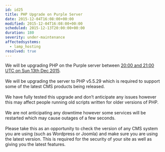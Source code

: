 ```yaml
---
id: id25
title: PHP Upgrade on Purple Server
date: 2015-12-04T16:08:00+00:00
modified: 2015-12-04T16:08:00+00:00
scheduled: 2015-12-13T20:00:00+00:00
duration: 180
severity: under-maintenance
affectedsystems:
  - lamp_hosting
resolved: true
---
```


We will be upgrading PHP on the Purple server between [20:00 and 21:00 UTC on Sun 13th Dec 2015](https://www.timeanddate.com/worldclock/fixedtime.html?iso=20151213T20&ah=1).<br /><br />We will be upgrading the server to PHP v5.5.29 which is required to support some of the latest CMS products being released.<br /><br />We have fully tested this upgrade and don’t anticipate any issues however this may affect people running old scripts written for older versions of PHP.<br /><br />We are not anticipating any downtime however some services will be restarted which may cause outages of a few seconds.<br /><br />Please take this as an opportunity to check the version of any CMS system you are using (such as Wordpress or Joomla) and make sure you are using the latest version.  This is required for the security of your site as well as giving you the latest features.

